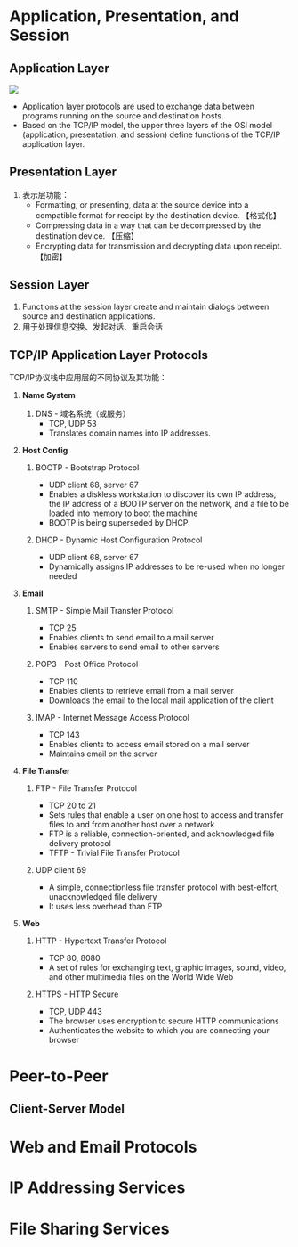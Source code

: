 # Application, Presentation, and Session #
## Application Layer ##
![](./IMG/Application%20Layer.png)
- Application layer protocols are used to exchange data between programs running on the source and destination hosts.
- Based on the TCP/IP model, the upper three layers of the OSI model (application, presentation, and session) define functions of the TCP/IP application layer.

## Presentation Layer ##
1. 表示层功能：
    - Formatting, or presenting, data at the source device into a compatible format for receipt by the destination device. 【格式化】
    - Compressing data in a way that can be decompressed by the destination device. 【压缩】
    - Encrypting data for transmission and decrypting data upon receipt. 【加密】

## Session Layer ##
1. Functions at the session layer create and maintain dialogs between source and destination applications. 
2. 用于处理信息交换、发起对话、重启会话

## TCP/IP Application Layer Protocols ##
TCP/IP协议栈中应用层的不同协议及其功能：
1. **Name System**
    1. DNS - 域名系统（或服务）
        - TCP, UDP 53 
        - Translates domain names into IP addresses.
    
2. **Host Config**
    1. BOOTP - Bootstrap Protocol
        - UDP client 68, server 67
        - Enables a diskless workstation to discover its own IP address, the IP address of a BOOTP server on the network, and a file to be loaded into memory to boot the machine
        - BOOTP is being superseded by DHCP

    2. DHCP - Dynamic Host Configuration Protocol
        - UDP client 68, server 67
        - Dynamically assigns IP addresses to be re-used when no longer needed

3. **Email**
    1. SMTP - Simple Mail Transfer Protocol
        - TCP 25
        - Enables clients to send email to a mail server
        - Enables servers to send email to other servers

    2. POP3 - Post Office Protocol
        - TCP 110
        - Enables clients to retrieve email from a mail server
        - Downloads the email to the local mail application of the client

    3. IMAP - Internet Message Access Protocol
        - TCP 143
        - Enables clients to access email stored on a mail server
        - Maintains email on the server

4. **File Transfer**
    1. FTP - File Transfer Protocol
        - TCP 20 to 21
        - Sets rules that enable a user on one host to access and transfer files to and from another host over a network
        - FTP is a reliable, connection-oriented, and acknowledged file delivery protocol
        - TFTP - Trivial File Transfer Protocol

    2. UDP client 69
        - A simple, connectionless file transfer protocol with best-effort, unacknowledged file delivery
        - It uses less overhead than FTP

5. **Web**
    1. HTTP - Hypertext Transfer Protocol
        - TCP 80, 8080
        - A set of rules for exchanging text, graphic images, sound, video, and other multimedia files on the World Wide Web

    2. HTTPS - HTTP Secure
        - TCP, UDP 443
        - The browser uses encryption to secure HTTP communications
        - Authenticates the website to which you are connecting your browser

# Peer-to-Peer #
## Client-Server Model ##

# Web and Email Protocols #

# IP Addressing Services #

# File Sharing Services #